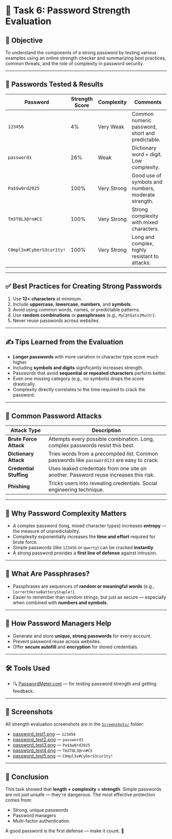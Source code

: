 # 🔐 Task 6: Password Strength Evaluation

## 🎯 Objective
To understand the components of a strong password by testing various examples using an online strength checker and summarizing best practices, common threats, and the role of complexity in password security.

---

## 🧪 Passwords Tested & Results

| Password                  | Strength Score | Complexity    | Comments                                              |
|---------------------------|----------------|----------------|-------------------------------------------------------|
| `123456`                  | 4%             | Very Weak      | Common numeric password, short and predictable.       |
| `password1`               | 26%            | Weak           | Dictionary word + digit. Low complexity.              |
| `Pa$$w0rd2025`            | 100%           | Very Strong    | Good use of symbols and numbers, moderate strength.   |
| `Tm3T0L3@rn#CS`           | 100%           | Very Strong    | Strong complexity with mixed characters.              |
| `C0mpl3x#CyberS3cur1ty!`  | 100%           | Very Strong    | Long and complex, highly resistant to attacks.        |

---

## ✅ Best Practices for Creating Strong Passwords

1. Use **12+ characters** at minimum.
2. Include **uppercase**, **lowercase**, **numbers**, and **symbols**.
3. Avoid using common words, names, or predictable patterns.
4. Use **random combinations** or **passphrases** (e.g., `MyC@tEats2Much!`).
5. Never reuse passwords across websites.

---

## ✍️ Tips Learned from the Evaluation

- **Longer passwords** with more variation in character type score much higher.
- Including **symbols and digits** significantly increases strength.
- Passwords that avoid **sequential or repeated characters** perform better.
- Even one missing category (e.g., no symbols) drops the score drastically.
- Complexity directly correlates to the time required to crack the password.

---

## 🧨 Common Password Attacks

| Attack Type           | Description |
|-----------------------|-------------|
| **Brute Force Attack** | Attempts every possible combination. Long, complex passwords resist this best. |
| **Dictionary Attack**  | Tries words from a precompiled list. Common passwords like `password123` are easy to crack. |
| **Credential Stuffing**| Uses leaked credentials from one site on another. Password reuse increases this risk. |
| **Phishing**           | Tricks users into revealing credentials. Social engineering technique. |

---

## 🔎 Why Password Complexity Matters

- A complex password (long, mixed character types) increases **entropy** — the measure of unpredictability.
- Complexity exponentially increases the **time and effort** required for brute force.
- Simple passwords (like `123456` or `qwerty`) can be cracked **instantly**.
- A strong password provides a **first line of defense** against intrusion.

---

## 🔐 What Are Passphrases?

- Passphrases are sequences of **random or meaningful words** (e.g., `CorrectHorseBatteryStaple!`).
- Easier to remember than random strings, but just as secure — especially when combined with **numbers and symbols**.

---

## 🔑 How Password Managers Help

- Generate and store **unique, strong passwords** for every account.
- Prevent password reuse across websites.
- Offer **secure autofill** and **encryption** for stored credentials.

---

## 🛠️ Tools Used

- 🔍 [PasswordMeter.com](https://www.passwordmeter.com) — for testing password strength and getting feedback.

---

## 📸 Screenshots

All strength evaluation screenshots are in the [`Screenshots/`](./Screenshots) folder:

- [password_test1.png](./Screenshots/password_test1.png) — `123456`
- [password_test2.png](./Screenshots/password_test2.png) — `password1`
- [password_test3.png](./Screenshots/password_test3.png) — `Pa$$w0rd2025`
- [password_test4.png](./Screenshots/password_test4.png) — `Tm3T0L3@rn#CS`
- [password_test5.png](./Screenshots/password_test5.png) — `C0mpl3x#CyberS3cur1ty!`

---

## 📌 Conclusion

This task showed that **length + complexity = strength**. Simple passwords are not just unsafe — they're dangerous. The most effective protection comes from:
- Strong, unique passwords
- Password managers
- Multi-factor authentication

A good password is the first defense — make it count. 🔐
